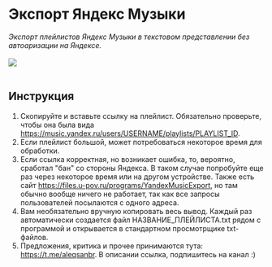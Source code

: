 # Экспорт Яндекс Музыки
*Экспорт плейлистов Яндекс Музыки в текстовом представлении без автоаризации на Яндексе.*
<br><br>
<img src="https://u-pov.ru/wp-content/uploads/2023/07/%D0%B8%D0%B7%D0%BE%D0%B1%D1%80%D0%B0%D0%B6%D0%B5%D0%BD%D0%B8%D0%B5-2.png">
<br><br>
## Инструкция
1. Скопируйте и вставьте ссылку на плейлист. Обязательно проверьте, чтобы она была вида https://music.yandex.ru/users/USERNAME/playlists/PLAYLIST_ID.
2. Если плейлист большой, может потребоваться некоторое время для обработки.
3. Если ссылка корректная, но возникает ошибка, то, вероятно, сработал "бан" со стороны Яндекса. В таком случае попробуйте еще раз через некоторое время или на другом устройстве. Также есть сайт https://files.u-pov.ru/programs/YandexMusicExport, но там обычно вообще ничего не работает, так как все запросы пользователей посылаются с одного адреса.
4. Вам необязательно вручную копировать весь вывод. Каждый раз автоматически создается файл НАЗВАНИЕ_ПЛЕЙЛИСТА.txt рядом с программой и открывается в стандартном просмотрщике txt-файлов.
5. Предложения, критика и прочее принимаются тута: https://t.me/aleqsanbr. В описании ссылка, подпишитесь на канал :)
